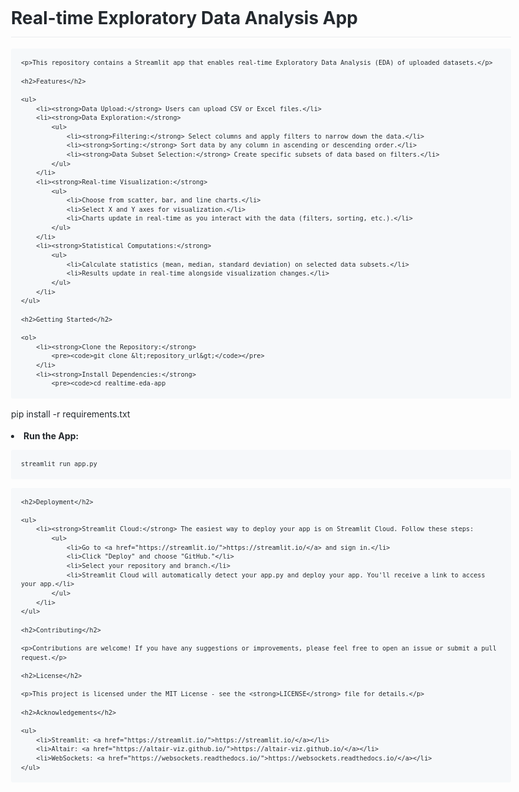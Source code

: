 <!DOCTYPE html>
<html lang="en">
<head>
    <meta charset="UTF-8">
    <meta name="viewport" content="width=device-width, initial-scale=1.0">
    <title>Real-time Exploratory Data Analysis App</title>
    <style>
        body {
            font-family: -apple-system,BlinkMacSystemFont,Segoe UI,Helvetica,Arial,sans-serif,Apple Color Emoji,Segoe UI Emoji;
            line-height: 1.5;
            color: #24292e;
            max-width: 800px;
            margin: 0 auto;
            padding: 20px;
        }
        h1, h2 {
            border-bottom: 1px solid #eaecef;
            padding-bottom: 0.3em;
        }
        code {
            background-color: #f6f8fa;
            border-radius: 3px;
            font-size: 85%;
            margin: 0;
            padding: 0.2em 0.4em;
        }
        pre {
            background-color: #f6f8fa;
            border-radius: 3px;
            font-size: 85%;
            line-height: 1.45;
            overflow: auto;
            padding: 16px;
        }
        a {
            color: #0366d6;
            text-decoration: none;
        }
        a:hover {
            text-decoration: underline;
        }
        ul {
            padding-left: 2em;
        }
    </style>
</head>
<body>
    <h1>Real-time Exploratory Data Analysis App</h1>

    <p>This repository contains a Streamlit app that enables real-time Exploratory Data Analysis (EDA) of uploaded datasets.</p>

    <h2>Features</h2>

    <ul>
        <li><strong>Data Upload:</strong> Users can upload CSV or Excel files.</li>
        <li><strong>Data Exploration:</strong>
            <ul>
                <li><strong>Filtering:</strong> Select columns and apply filters to narrow down the data.</li>
                <li><strong>Sorting:</strong> Sort data by any column in ascending or descending order.</li>
                <li><strong>Data Subset Selection:</strong> Create specific subsets of data based on filters.</li>
            </ul>
        </li>
        <li><strong>Real-time Visualization:</strong>
            <ul>
                <li>Choose from scatter, bar, and line charts.</li>
                <li>Select X and Y axes for visualization.</li>
                <li>Charts update in real-time as you interact with the data (filters, sorting, etc.).</li>
            </ul>
        </li>
        <li><strong>Statistical Computations:</strong>
            <ul>
                <li>Calculate statistics (mean, median, standard deviation) on selected data subsets.</li>
                <li>Results update in real-time alongside visualization changes.</li>
            </ul>
        </li>
    </ul>

    <h2>Getting Started</h2>

    <ol>
        <li><strong>Clone the Repository:</strong>
            <pre><code>git clone &lt;repository_url&gt;</code></pre>
        </li>
        <li><strong>Install Dependencies:</strong>
            <pre><code>cd realtime-eda-app
pip install -r requirements.txt</code></pre>
        </li>
        <li><strong>Run the App:</strong>
            <pre><code>streamlit run app.py</code></pre>
        </li>
    </ol>

    <h2>Deployment</h2>

    <ul>
        <li><strong>Streamlit Cloud:</strong> The easiest way to deploy your app is on Streamlit Cloud. Follow these steps:
            <ul>
                <li>Go to <a href="https://streamlit.io/">https://streamlit.io/</a> and sign in.</li>
                <li>Click "Deploy" and choose "GitHub."</li>
                <li>Select your repository and branch.</li>
                <li>Streamlit Cloud will automatically detect your app.py and deploy your app. You'll receive a link to access your app.</li>
            </ul>
        </li>
    </ul>

    <h2>Contributing</h2>

    <p>Contributions are welcome! If you have any suggestions or improvements, please feel free to open an issue or submit a pull request.</p>

    <h2>License</h2>

    <p>This project is licensed under the MIT License - see the <strong>LICENSE</strong> file for details.</p>

    <h2>Acknowledgements</h2>

    <ul>
        <li>Streamlit: <a href="https://streamlit.io/">https://streamlit.io/</a></li>
        <li>Altair: <a href="https://altair-viz.github.io/">https://altair-viz.github.io/</a></li>
        <li>WebSockets: <a href="https://websockets.readthedocs.io/">https://websockets.readthedocs.io/</a></li>
    </ul>
</body>
</html>
